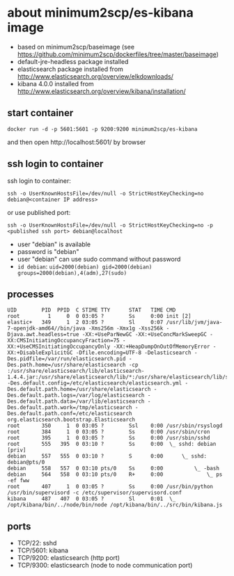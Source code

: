 # about minimum2scp/es-kibana image

 * based on minimum2scp/baseimage (see https://github.com/minimum2scp/dockerfiles/tree/master/baseimage)
 * default-jre-headless package installed
 * elasticsearch package installed from http://www.elasticsearch.org/overview/elkdownloads/
 * kibana 4.0.0 installed from http://www.elasticsearch.org/overview/kibana/installation/

## start container

```
docker run -d -p 5601:5601 -p 9200:9200 minimum2scp/es-kibana
```

and then open http://localhost:5601/ by browser

## ssh login to container

ssh login to container:

```
ssh -o UserKnownHostsFile=/dev/null -o StrictHostKeyChecking=no debian@<container IP address>
```

or use published port:

```
ssh -o UserKnownHostsFile=/dev/null -o StrictHostKeyChecking=no -p <published ssh port> debian@localhost
```

 * user "debian" is available
 * password is "debian"
 * user "debian" can use sudo command without password
 * `id debian`: `uid=2000(debian) gid=2000(debian) groups=2000(debian),4(adm),27(sudo)`

## processes

```
UID        PID  PPID  C STIME TTY      STAT   TIME CMD
root         1     0  0 03:05 ?        Ss     0:00 init [2]  
elastic+   349     1  2 03:05 ?        Sl     0:07 /usr/lib/jvm/java-7-openjdk-amd64//bin/java -Xms256m -Xmx1g -Xss256k -Djava.awt.headless=true -XX:+UseParNewGC -XX:+UseConcMarkSweepGC -XX:CMSInitiatingOccupancyFraction=75 -XX:+UseCMSInitiatingOccupancyOnly -XX:+HeapDumpOnOutOfMemoryError -XX:+DisableExplicitGC -Dfile.encoding=UTF-8 -Delasticsearch -Des.pidfile=/var/run/elasticsearch.pid -Des.path.home=/usr/share/elasticsearch -cp :/usr/share/elasticsearch/lib/elasticsearch-1.4.4.jar:/usr/share/elasticsearch/lib/*:/usr/share/elasticsearch/lib/sigar/* -Des.default.config=/etc/elasticsearch/elasticsearch.yml -Des.default.path.home=/usr/share/elasticsearch -Des.default.path.logs=/var/log/elasticsearch -Des.default.path.data=/var/lib/elasticsearch -Des.default.path.work=/tmp/elasticsearch -Des.default.path.conf=/etc/elasticsearch org.elasticsearch.bootstrap.Elasticsearch
root       350     1  0 03:05 ?        Ssl    0:00 /usr/sbin/rsyslogd
root       384     1  0 03:05 ?        Ss     0:00 /usr/sbin/cron
root       395     1  0 03:05 ?        Ss     0:00 /usr/sbin/sshd
root       555   395  0 03:10 ?        Ss     0:00  \_ sshd: debian [priv]
debian     557   555  0 03:10 ?        S      0:00      \_ sshd: debian@pts/0
debian     558   557  0 03:10 pts/0    Ss     0:00          \_ -bash
debian     564   558  0 03:10 pts/0    R+     0:00              \_ ps -ef fww
root       407     1  0 03:05 ?        Ss     0:00 /usr/bin/python /usr/bin/supervisord -c /etc/supervisor/supervisord.conf
kibana     487   407  0 03:05 ?        Sl     0:01  \_ /opt/kibana/bin/../node/bin/node /opt/kibana/bin/../src/bin/kibana.js
```

## ports

 * TCP/22: sshd
 * TCP/5601: kibana
 * TCP/9200: elasticsearch (http port)
 * TCP/9300: elasticsearch (node to node communication port)

